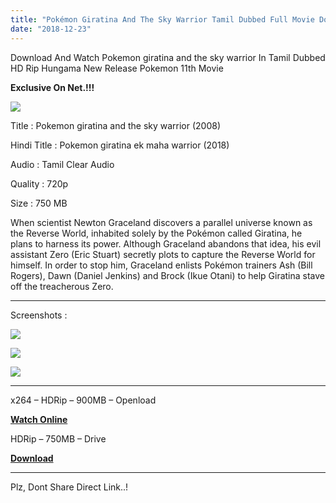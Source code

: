 ```yaml
---
title: "Pokémon Giratina And The Sky Warrior Tamil Dubbed Full Movie Download"
date: "2018-12-23"
---
```


Download And Watch Pokemon giratina and the sky warrior In Tamil Dubbed HD Rip Hungama New Release Pokemon 11th Movie

**Exclusive On Net.!!!**

[![](https://1.bp.blogspot.com/-RI_Iz5kd-bg/XB818VvSDhI/AAAAAAAABKI/VHsO3UlAqEkPjQE2skKbf4obgMWCeLM8wCLcBGAs/s320/Poke{2bdbed38d32e7704a3eaa20af56e2289d0665505d01c3d892d71953ac3249a13}2B11{2bdbed38d32e7704a3eaa20af56e2289d0665505d01c3d892d71953ac3249a13}2BTamilKidz.jpg)](https://1.bp.blogspot.com/-RI_Iz5kd-bg/XB818VvSDhI/AAAAAAAABKI/VHsO3UlAqEkPjQE2skKbf4obgMWCeLM8wCLcBGAs/s1600/Poke{2bdbed38d32e7704a3eaa20af56e2289d0665505d01c3d892d71953ac3249a13}2B11{2bdbed38d32e7704a3eaa20af56e2289d0665505d01c3d892d71953ac3249a13}2BTamilKidz.jpg)

Title : Pokemon giratina and the sky warrior (2008)

Hindi Title : Pokemon giratina ek maha warrior (2018)

Audio : Tamil Clear Audio

Quality : 720p

Size : 750 MB

When scientist Newton Graceland discovers a parallel universe known as the Reverse World, inhabited solely by the Pokémon called Giratina, he plans to harness its power. Although Graceland abandons that idea, his evil assistant Zero (Eric Stuart) secretly plots to capture the Reverse World for himself. In order to stop him, Graceland enlists Pokémon trainers Ash (Bill Rogers), Dawn (Daniel Jenkins) and Brock (Ikue Otani) to help Giratina stave off the treacherous Zero.  
  

* * *

Screenshots :

[![](https://1.bp.blogspot.com/-971OBsKw860/XB-Hd_wyEKI/AAAAAAAABKY/uLlpiSo8fVA1LaNMVCGFk16xvleUj9YugCLcBGAs/s320/Screenshot_2018-12-23-18-29-48.jpg)](https://1.bp.blogspot.com/-971OBsKw860/XB-Hd_wyEKI/AAAAAAAABKY/uLlpiSo8fVA1LaNMVCGFk16xvleUj9YugCLcBGAs/s1600/Screenshot_2018-12-23-18-29-48.jpg)

[![](https://2.bp.blogspot.com/-sPnOuoSqivs/XB-HeOyRixI/AAAAAAAABKc/OeoZIzSQFJoML_egraiSTnnYfIiSsFZwwCLcBGAs/s320/Screenshot_2018-12-23-18-30-11.jpg)](https://2.bp.blogspot.com/-sPnOuoSqivs/XB-HeOyRixI/AAAAAAAABKc/OeoZIzSQFJoML_egraiSTnnYfIiSsFZwwCLcBGAs/s1600/Screenshot_2018-12-23-18-30-11.jpg)

[![](https://4.bp.blogspot.com/-qVroXFBh28U/XB-HdbrurAI/AAAAAAAABKU/xxvXNK0kDyQCVKeKy7516V0cgBTmC4vagCLcBGAs/s320/Screenshot_2018-12-23-18-30-40.jpg)](https://4.bp.blogspot.com/-qVroXFBh28U/XB-HdbrurAI/AAAAAAAABKU/xxvXNK0kDyQCVKeKy7516V0cgBTmC4vagCLcBGAs/s1600/Screenshot_2018-12-23-18-30-40.jpg)

* * *

x264 – HDRip – 900MB – Openload

**[Watch Online](https://clk.ink/VnVpL2w)**  
  
HDRip – 750MB – Drive  
  
**[Download](https://clk.ink/A55Kx)**  

* * *

Plz, Dont Share Direct Link..!
